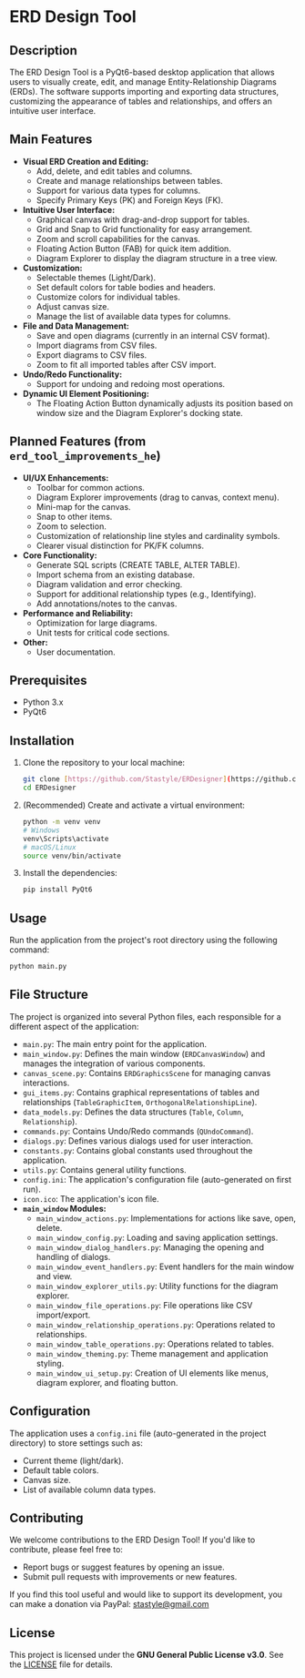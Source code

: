 # ERD Design Tool

## Description

The ERD Design Tool is a PyQt6-based desktop application that allows users to visually create, edit, and manage Entity-Relationship Diagrams (ERDs). The software supports importing and exporting data structures, customizing the appearance of tables and relationships, and offers an intuitive user interface.

## Main Features

* **Visual ERD Creation and Editing:**
    * Add, delete, and edit tables and columns.
    * Create and manage relationships between tables.
    * Support for various data types for columns.
    * Specify Primary Keys (PK) and Foreign Keys (FK).
* **Intuitive User Interface:**
    * Graphical canvas with drag-and-drop support for tables.
    * Grid and Snap to Grid functionality for easy arrangement.
    * Zoom and scroll capabilities for the canvas.
    * Floating Action Button (FAB) for quick item addition.
    * Diagram Explorer to display the diagram structure in a tree view.
* **Customization:**
    * Selectable themes (Light/Dark).
    * Set default colors for table bodies and headers.
    * Customize colors for individual tables.
    * Adjust canvas size.
    * Manage the list of available data types for columns.
* **File and Data Management:**
    * Save and open diagrams (currently in an internal CSV format).
    * Import diagrams from CSV files.
    * Export diagrams to CSV files.
    * Zoom to fit all imported tables after CSV import.
* **Undo/Redo Functionality:**
    * Support for undoing and redoing most operations.
* **Dynamic UI Element Positioning:**
    * The Floating Action Button dynamically adjusts its position based on window size and the Diagram Explorer's docking state.

## Planned Features (from `erd_tool_improvements_he`)

* **UI/UX Enhancements:**
    * Toolbar for common actions.
    * Diagram Explorer improvements (drag to canvas, context menu).
    * Mini-map for the canvas.
    * Snap to other items.
    * Zoom to selection.
    * Customization of relationship line styles and cardinality symbols.
    * Clearer visual distinction for PK/FK columns.
* **Core Functionality:**
    * Generate SQL scripts (CREATE TABLE, ALTER TABLE).
    * Import schema from an existing database.
    * Diagram validation and error checking.
    * Support for additional relationship types (e.g., Identifying).
    * Add annotations/notes to the canvas.
* **Performance and Reliability:**
    * Optimization for large diagrams.
    * Unit tests for critical code sections.
* **Other:**
    * User documentation.

## Prerequisites

* Python 3.x
* PyQt6

## Installation

1.  Clone the repository to your local machine:
    ```bash
    git clone [https://github.com/Stastyle/ERDesigner](https://github.com/Stastyle/ERDesigner)
    cd ERDesigner
    ```
2.  (Recommended) Create and activate a virtual environment:
    ```bash
    python -m venv venv
    # Windows
    venv\Scripts\activate
    # macOS/Linux
    source venv/bin/activate
    ```
3.  Install the dependencies:
    ```bash
    pip install PyQt6
    ```

## Usage

Run the application from the project's root directory using the following command:
```bash
python main.py
```

## File Structure

The project is organized into several Python files, each responsible for a different aspect of the application:

* `main.py`: The main entry point for the application.
* `main_window.py`: Defines the main window (`ERDCanvasWindow`) and manages the integration of various components.
* `canvas_scene.py`: Contains `ERDGraphicsScene` for managing canvas interactions.
* `gui_items.py`: Contains graphical representations of tables and relationships (`TableGraphicItem`, `OrthogonalRelationshipLine`).
* `data_models.py`: Defines the data structures (`Table`, `Column`, `Relationship`).
* `commands.py`: Contains Undo/Redo commands (`QUndoCommand`).
* `dialogs.py`: Defines various dialogs used for user interaction.
* `constants.py`: Contains global constants used throughout the application.
* `utils.py`: Contains general utility functions.
* `config.ini`: The application's configuration file (auto-generated on first run).
* `icon.ico`: The application's icon file.
* **`main_window` Modules:**
    * `main_window_actions.py`: Implementations for actions like save, open, delete.
    * `main_window_config.py`: Loading and saving application settings.
    * `main_window_dialog_handlers.py`: Managing the opening and handling of dialogs.
    * `main_window_event_handlers.py`: Event handlers for the main window and view.
    * `main_window_explorer_utils.py`: Utility functions for the diagram explorer.
    * `main_window_file_operations.py`: File operations like CSV import/export.
    * `main_window_relationship_operations.py`: Operations related to relationships.
    * `main_window_table_operations.py`: Operations related to tables.
    * `main_window_theming.py`: Theme management and application styling.
    * `main_window_ui_setup.py`: Creation of UI elements like menus, diagram explorer, and floating button.

## Configuration

The application uses a `config.ini` file (auto-generated in the project directory) to store settings such as:
* Current theme (light/dark).
* Default table colors.
* Canvas size.
* List of available column data types.

## Contributing

We welcome contributions to the ERD Design Tool! If you'd like to contribute, please feel free to:

* Report bugs or suggest features by opening an issue.
* Submit pull requests with improvements or new features.

If you find this tool useful and would like to support its development, you can make a donation via PayPal:
[stastyle@gmail.com](mailto:stastyle@gmail.com)

## License

This project is licensed under the **GNU General Public License v3.0**. See the [LICENSE](LICENSE) file for details.
